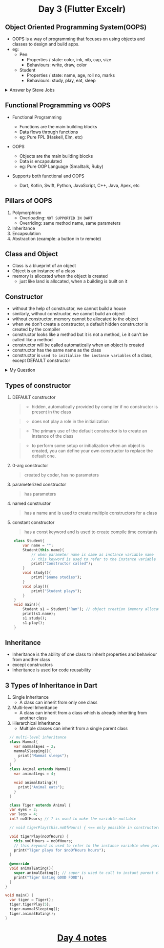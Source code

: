 <h1 align="center"> Day 3 (Flutter Excelr)</h1>

## Object Oriented Programming System(OOPS)

- OOPS is a way of programming that focuses on using objects and classes to design and build apps.
- eg:
  - Pen
    - Properties / state: color, ink, nib, cap, size
    - Behaviours: write, draw, color
  - Student
    - Properties / state: name, age, roll no, marks
    - Behaviours: study, play, eat, sleep

<details>
   <summary>Answer by Steve Jobs</summary>
   
   <br><b>Jeff Goodell:</b>

        Would you explain, in simple terms, exactly what object-oriented software is?
   

  <b>Steve Jobs: </b><br>

        Objects are like people. They’re living, breathing things that have knowledge inside them about how to do things and have memory inside them so they can remember things. And rather than interacting with them at a very low level, you interact with them at a very high level of abstraction, like we’re doing right here.

        Here’s an example: If I’m your laundry object, you can give me your dirty clothes and send me a message that says, “Can you get my clothes laundered, please.” I happen to know where the best laundry place in San Francisco is. And I speak English, and I have dollars in my pockets. So I go out and hail a taxicab and tell the driver to take me to this place in San Francisco. I go get your clothes laundered, I jump back in the cab, I get back here. I give you your clean clothes and say, “Here are your clean clothes.”

        You have no idea how I did that. You have no knowledge of the laundry place. Maybe you speak French, and you can’t even hail a taxi. You can’t pay for one, you don’t have dollars in your pocket. Yet I knew how to do all of that. And you didn’t have to know any of it. All that complexity was hidden inside of me, and we were able to interact at a very high level of abstraction. That’s what objects are. They encapsulate complexity, and the interfaces to that complexity are high level.
</details>

## Functional Programming vs OOPS

- Functional Programming
  - Functions are the main building blocks
  - Data flows through functions
  - eg: Pure FPL (Haskell, Elm, etc)
- OOPS

  - Objects are the main building blocks
  - Data is encapsulated
  - eg: Pure OOP Language (Smalltalk, Ruby)

- Supports both functional and OOPS
  - Dart, Kotlin, Swift, Python, JavaScript, C++, Java, Apex, etc

## Pillars of OOPS

1. Polymorphism 
    - Overloading: `NOT SUPPORTED IN DART`
    - Overriding: same method name, same parameters
2. Inheritance
3. Encapsulation
4. Abstraction (example: a button in tv remote)

## Class and Object

- Class is a blueprint of an object
- Object is an instance of a class
- memory is allocated when the object is created
  - just like land is allocated, when a building is built on it

## Constructor

- without the help of constructor, we cannot build a house
- similarly, without constructor, we cannot build an object
- without constructor, memory cannot be allocated to the object
- when we don't create a constructor, a default hidden constructor is created by the compiler
- constructor looks like a method but it is not a method, i.e it can't be called like a method
- constructor will be called automatically when an object is created
- constructor has the same name as the class
- constructor is `used to initialize the instance variables` of a class, except DEFAULT constructor

<details>
  <summary>My Question</summary>
  <p>
    <b>Q : </b> 
      <ul>
        <li>What if a developer creates a constructor and does not explicitly initializes the variables? will the variables be initialized, if yes, who does it? Will the default constructor be provided or something else happens?</li>
    </ul>
    <b>A :</b> 
      <ul>
        <li>If a developer creates a constructor and does not explicitly initialize the instance variables, those variables will still be initialized with their default values.</li>
        <li>The <u><i>automatic initialization</i></u> of instance variables with default values is done <u><i>by Dart runtime system</i></u> when an object is created. This is a built-in feature of the language and happens regardless of whether a constructor is defined or not.</li>
        <li>The <b>default constructor</b> provided by the compiler <strike>does not play a role in initialization.</strike></li>
      </ul>
  </p>
</details>

## Types of constructor

  1. DEFAULT constructor

      > - hidden, automatically provided by compiler if no constructor is present in the class

      > - does not play a role in the initialization

      > - The primary use of the default constructor is to create an instance of the class

      > - to perform some setup or initialization when an object is created, you can define your own constructor to replace the default one.
    
  2. 0-arg constructor
      > created by coder, has no parameters 
  3. parameterized constructor
      > has parameters
  4. named constructor
      > has a name and is used to create multiple constructors for a class
  5. constant constructor
      > has a const keyword and is used to create compile time constants

```dart
    class Student{
        var name = "";
        Student(this.name){
            // when parameter name is same as instance variable name
            // this keyword is used to refer to the instance variable
            print("Constructor called");
        }
        void study(){
            print("$name studies");  
        }
        void play(){
            print("Student plays");
        }
    }
    void main(){
        Student s1 = Student("Ram"); // object creation (memory allocation)
        print(s1.name);
        s1.study();
        s1.play();
    }
```

## Inheritance

- Inheritance is the ability of one class to inherit properties and behaviour from another class
- except constructors
- Inheritance is used for code reusability 

## 3 Types of Inheritance in Dart

1. Single Inheritance
    - A class can inherit from only one class
2. Multi-level Inheritance
    - A class can inherit from a class which is already inheriting from another class
3. Hierarchical Inheritance
    - Multiple classes can inherit from a single parent class

```dart
  // multi-level inheritance
  class Mammal{
    var mammalEyes = 2;
    mammalSleeping(){
      print("Mammal sleeps");
    }
  }
  class Animal extends Mammal{
    var animalLegs = 4;

    void animalEating(){
      print("Animal eats");
    }
  }

  class Tiger extends Animal {
  var eyes = 2;
  var legs = 4;
  int? noOfHours; // ? is used to make the variable nullable

  // void tigerPlay(this.noOfHours) { <== only possible in constructors

  void tigerPlay(noOfHours) {
    this.noOfHours = noOfHours;
    // this keyword is used to refer to the instance variable when parameter name is same as instance variable name
    print("Tiger plays for $noOfHours hours");
  }
  
  @override
  void animalEating(){
    super.animalEating(); // super is used to call to instant parent class
    print("Tiger Eating GOOD FOOD");
  }
}

void main() {
  var tiger = Tiger();
  tiger.tigerPlay(5);
  tiger.mammalSleeping();
  tiger.animalEating();
}
```







<h1 align="center"> <a href="/day4.md">Day 4 notes</a></h1>
